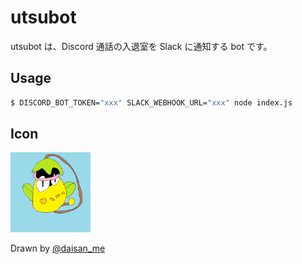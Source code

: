 # utsubot

utsubot は、Discord 通話の入退室を Slack に通知する bot です。

## Usage

```bash
$ DISCORD_BOT_TOKEN="xxx" SLACK_WEBHOOK_URL="xxx" node index.js
```

## Icon

<p>
  <img src="icon.png" width="128" height="128" alt="icon">
</p>

Drawn by [@daisan_me](https://github.com/daisan-me)
